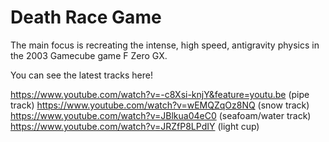# Death Race Game
The main focus is recreating the intense, high speed, antigravity physics in the 2003 Gamecube game F Zero GX.

You can see the latest tracks here!

https://www.youtube.com/watch?v=-c8Xsi-knjY&feature=youtu.be (pipe track)
https://www.youtube.com/watch?v=wEMQZqOz8NQ (snow track)
https://www.youtube.com/watch?v=JBlkua04eC0 (seafoam/water track)
https://www.youtube.com/watch?v=JRZfP8LPdIY (light cup)

